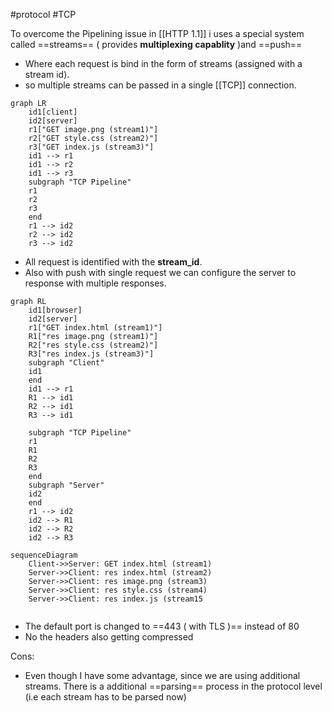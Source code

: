 #protocol 
#TCP 

To overcome the Pipelining issue in [[HTTP 1.1]] i uses a special system called ==streams== ( provides **multiplexing capablity** )and ==push==
- Where each request is bind in the form of streams (assigned with a stream id).
- so multiple streams can be passed in a single [[TCP]] connection.
```mermaid
graph LR
	id1[client]
	id2[server]
	r1["GET image.png (stream1)"]
	r2["GET style.css (stream2)"]
	r3["GET index.js (stream3)"]
	id1 --> r1
	id1 --> r2
	id1 --> r3
	subgraph "TCP Pipeline"
	r1
	r2
	r3
	end
	r1 --> id2
	r2 --> id2
	r3 --> id2
```
- All request is identified with the **stream_id**.
- Also with push with single request we can configure the server to response with multiple responses.
```mermaid
graph RL
	id1[browser]
	id2[server]
	r1["GET index.html (stream1)"]
	R1["res image.png (stream1)"]
	R2["res style.css (stream2)"]
	R3["res index.js (stream3)"]
	subgraph "Client"
	id1
	end
	id1 --> r1
	R1 --> id1
	R2 --> id1
	R3 --> id1
	 
	subgraph "TCP Pipeline"
	r1
	R1
	R2
	R3
	end
	subgraph "Server"
	id2
	end
	r1 --> id2
	id2 --> R1
	id2 --> R2
	id2 --> R3
 ```
 ```mermaid
 sequenceDiagram
	 Client->>Server: GET index.html (stream1)
	 Server->>Client: res index.html (stream2)
	 Server->>Client: res image.png (stream3)
	 Server->>Client: res style.css (stream4)
	 Server->>Client: res index.js (stream15
	 
```
- The default port is changed to ==443 ( with TLS )== instead of 80
- No the headers also getting compressed



Cons:
- Even though I have some advantage, since we are using additional streams. There is a additional ==parsing== process in the protocol level (i.e each stream has to be parsed now)
